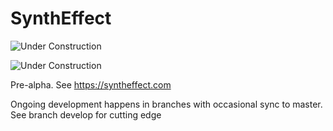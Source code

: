 # SynthEffect

![Under Construction](http://www.textfiles.com/underconstruction/HeHeartlandPark2601underconstructionbar9.gif)

![Under Construction](http://www.textfiles.com/underconstruction/vovooo13gifSupercompressed_koala-construct3.GIF)

Pre-alpha.  See https://syntheffect.com

Ongoing development happens in branches with occasional sync to master. See branch develop for cutting edge

